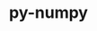 ---
title: "py-numpy"
layout: cache
categories: [package, develop-2023-06-25]
meta: {"versions": ["1.21.6", "1.23.5", "1.24.3", "1.25.0"], "compilers": ["gcc@=11.1.0", "gcc@=11.3.0", "gcc@=12.1.0", "gcc@=7.3.1", "gcc@=7.5.0", "oneapi@=2023.1.0"], "oss": ["amzn2", "ubuntu18.04", "ubuntu20.04", "ubuntu22.04"], "platforms": ["linux"], "targets": ["aarch64", "neoverse_n1", "ppc64le", "x86_64", "x86_64_v3"], "stacks": ["aws-ahug", "aws-ahug-aarch64", "data-vis-sdk", "e4s", "e4s-oneapi", "e4s-power", "ml-linux-x86_64-cpu", "ml-linux-x86_64-cuda", "ml-linux-x86_64-rocm", "radiuss", "root", "tutorial"], "num_specs": 21, "num_specs_by_stack": {"root": 21, "ml-linux-x86_64-cpu": 4, "ml-linux-x86_64-cuda": 4, "e4s": 4, "ml-linux-x86_64-rocm": 4, "data-vis-sdk": 2, "e4s-power": 2, "aws-ahug-aarch64": 2, "tutorial": 1, "radiuss": 2, "e4s-oneapi": 1, "aws-ahug": 1}}
spec_details: [{"hash": "fau4v6yfthg5yhz5kpy4laqld2t64jxc", "compiler": "gcc@=11.3.0", "versions": ["1.25.0"], "os": "ubuntu22.04", "platform": "linux", "target": "x86_64_v3", "variants": ["+blas", "build_system=python_pip", "+lapack", "patches=873745d"], "stacks": ["root", "ml-linux-x86_64-cpu"], "size": "-", "tarball": "https://binaries.spack.io/releases/develop-2023-06-25/build_cache/linux-ubuntu22.04-x86_64_v3/gcc-11.3.0/py-numpy-1.25.0/linux-ubuntu22.04-x86_64_v3-gcc-11.3.0-py-numpy-1.25.0-fau4v6yfthg5yhz5kpy4laqld2t64jxc.spack"}, {"hash": "2acxxiq36yvqlmal5uhmhw24vfqm7yu6", "compiler": "gcc@=11.3.0", "versions": ["1.25.0"], "os": "ubuntu22.04", "platform": "linux", "target": "x86_64_v3", "variants": ["+blas", "build_system=python_pip", "+lapack", "patches=873745d"], "stacks": ["root", "ml-linux-x86_64-cuda"], "size": "-", "tarball": "https://binaries.spack.io/releases/develop-2023-06-25/build_cache/linux-ubuntu22.04-x86_64_v3/gcc-11.3.0/py-numpy-1.25.0/linux-ubuntu22.04-x86_64_v3-gcc-11.3.0-py-numpy-1.25.0-2acxxiq36yvqlmal5uhmhw24vfqm7yu6.spack"}, {"hash": "ehwwiq2q4ekwie5od2pewbzfxfufobcq", "compiler": "gcc@=11.1.0", "versions": ["1.24.3"], "os": "ubuntu20.04", "platform": "linux", "target": "x86_64_v3", "variants": ["+blas", "build_system=python_pip", "+lapack", "patches=873745d"], "stacks": ["root", "e4s"], "size": "-", "tarball": "https://binaries.spack.io/releases/develop-2023-06-25/build_cache/linux-ubuntu20.04-x86_64_v3/gcc-11.1.0/py-numpy-1.24.3/linux-ubuntu20.04-x86_64_v3-gcc-11.1.0-py-numpy-1.24.3-ehwwiq2q4ekwie5od2pewbzfxfufobcq.spack"}, {"hash": "cxgynhgbmonat2hbe4tpkzlllhek4q5c", "compiler": "gcc@=11.1.0", "versions": ["1.25.0"], "os": "ubuntu20.04", "platform": "linux", "target": "x86_64_v3", "variants": ["+blas", "build_system=python_pip", "+lapack", "patches=873745d"], "stacks": ["root", "e4s"], "size": "-", "tarball": "https://binaries.spack.io/releases/develop-2023-06-25/build_cache/linux-ubuntu20.04-x86_64_v3/gcc-11.1.0/py-numpy-1.25.0/linux-ubuntu20.04-x86_64_v3-gcc-11.1.0-py-numpy-1.25.0-cxgynhgbmonat2hbe4tpkzlllhek4q5c.spack"}, {"hash": "otgqyhwreek7jgkmvbref5xjysehfo52", "compiler": "gcc@=11.3.0", "versions": ["1.23.5"], "os": "ubuntu22.04", "platform": "linux", "target": "x86_64_v3", "variants": ["+blas", "build_system=python_pip", "+lapack", "patches=873745d"], "stacks": ["root", "ml-linux-x86_64-cuda", "ml-linux-x86_64-cpu", "ml-linux-x86_64-rocm"], "size": "-", "tarball": "https://binaries.spack.io/releases/develop-2023-06-25/build_cache/linux-ubuntu22.04-x86_64_v3/gcc-11.3.0/py-numpy-1.23.5/linux-ubuntu22.04-x86_64_v3-gcc-11.3.0-py-numpy-1.23.5-otgqyhwreek7jgkmvbref5xjysehfo52.spack"}, {"hash": "6gd5usheuvotf52cewi3nzygbvoeru2z", "compiler": "gcc@=11.1.0", "versions": ["1.21.6"], "os": "ubuntu20.04", "platform": "linux", "target": "x86_64_v3", "variants": ["+blas", "build_system=python_pip", "+lapack", "patches=802970a,873745d"], "stacks": ["root", "data-vis-sdk"], "size": "-", "tarball": "https://binaries.spack.io/releases/develop-2023-06-25/build_cache/linux-ubuntu20.04-x86_64_v3/gcc-11.1.0/py-numpy-1.21.6/linux-ubuntu20.04-x86_64_v3-gcc-11.1.0-py-numpy-1.21.6-6gd5usheuvotf52cewi3nzygbvoeru2z.spack"}, {"hash": "otrmzgypwye36nlmgo54bszgbzw6cfi4", "compiler": "gcc@=11.1.0", "versions": ["1.24.3"], "os": "ubuntu20.04", "platform": "linux", "target": "x86_64_v3", "variants": ["+blas", "build_system=python_pip", "+lapack", "patches=873745d"], "stacks": ["root", "e4s"], "size": "-", "tarball": "https://binaries.spack.io/releases/develop-2023-06-25/build_cache/linux-ubuntu20.04-x86_64_v3/gcc-11.1.0/py-numpy-1.24.3/linux-ubuntu20.04-x86_64_v3-gcc-11.1.0-py-numpy-1.24.3-otrmzgypwye36nlmgo54bszgbzw6cfi4.spack"}, {"hash": "om234y6imnxc5eeistluemptbtwxyqhb", "compiler": "gcc@=11.1.0", "versions": ["1.25.0"], "os": "ubuntu20.04", "platform": "linux", "target": "ppc64le", "variants": ["+blas", "build_system=python_pip", "+lapack", "patches=873745d"], "stacks": ["root", "e4s-power"], "size": "-", "tarball": "https://binaries.spack.io/releases/develop-2023-06-25/build_cache/linux-ubuntu20.04-ppc64le/gcc-11.1.0/py-numpy-1.25.0/linux-ubuntu20.04-ppc64le-gcc-11.1.0-py-numpy-1.25.0-om234y6imnxc5eeistluemptbtwxyqhb.spack"}, {"hash": "txykhkn4hyw2s3gkx5cqicvsp5chdsys", "compiler": "gcc@=11.1.0", "versions": ["1.24.3"], "os": "ubuntu20.04", "platform": "linux", "target": "ppc64le", "variants": ["+blas", "build_system=python_pip", "+lapack", "patches=873745d"], "stacks": ["root", "e4s-power"], "size": "-", "tarball": "https://binaries.spack.io/releases/develop-2023-06-25/build_cache/linux-ubuntu20.04-ppc64le/gcc-11.1.0/py-numpy-1.24.3/linux-ubuntu20.04-ppc64le-gcc-11.1.0-py-numpy-1.24.3-txykhkn4hyw2s3gkx5cqicvsp5chdsys.spack"}, {"hash": "3iqfj7lnllyssfxwa3blcx6ckdqh3ylf", "compiler": "gcc@=7.3.1", "versions": ["1.25.0"], "os": "amzn2", "platform": "linux", "target": "aarch64", "variants": ["+blas", "build_system=python_pip", "+lapack", "patches=873745d"], "stacks": ["root", "aws-ahug-aarch64"], "size": "-", "tarball": "https://binaries.spack.io/releases/develop-2023-06-25/build_cache/linux-amzn2-aarch64/gcc-7.3.1/py-numpy-1.25.0/linux-amzn2-aarch64-gcc-7.3.1-py-numpy-1.25.0-3iqfj7lnllyssfxwa3blcx6ckdqh3ylf.spack"}, {"hash": "7blhgpbdbi6haap23v2ffwklxuvnimwo", "compiler": "gcc@=11.3.0", "versions": ["1.24.3"], "os": "ubuntu22.04", "platform": "linux", "target": "x86_64_v3", "variants": ["+blas", "build_system=python_pip", "+lapack", "patches=873745d"], "stacks": ["root", "ml-linux-x86_64-cuda", "ml-linux-x86_64-cpu", "ml-linux-x86_64-rocm"], "size": "-", "tarball": "https://binaries.spack.io/releases/develop-2023-06-25/build_cache/linux-ubuntu22.04-x86_64_v3/gcc-11.3.0/py-numpy-1.24.3/linux-ubuntu22.04-x86_64_v3-gcc-11.3.0-py-numpy-1.24.3-7blhgpbdbi6haap23v2ffwklxuvnimwo.spack"}, {"hash": "cvimpmswaa6etpatwnlpk7orjta3ijqg", "compiler": "gcc@=11.1.0", "versions": ["1.24.3"], "os": "ubuntu20.04", "platform": "linux", "target": "x86_64_v3", "variants": ["+blas", "build_system=python_pip", "+lapack", "patches=873745d"], "stacks": ["root", "data-vis-sdk"], "size": "-", "tarball": "https://binaries.spack.io/releases/develop-2023-06-25/build_cache/linux-ubuntu20.04-x86_64_v3/gcc-11.1.0/py-numpy-1.24.3/linux-ubuntu20.04-x86_64_v3-gcc-11.1.0-py-numpy-1.24.3-cvimpmswaa6etpatwnlpk7orjta3ijqg.spack"}, {"hash": "jf2aar7n2mpg4mxaiynz4ltrfvrfcane", "compiler": "gcc@=12.1.0", "versions": ["1.25.0"], "os": "ubuntu22.04", "platform": "linux", "target": "x86_64_v3", "variants": ["+blas", "build_system=python_pip", "+lapack", "patches=873745d"], "stacks": ["tutorial", "root"], "size": "-", "tarball": "https://binaries.spack.io/releases/develop-2023-06-25/build_cache/linux-ubuntu22.04-x86_64_v3/gcc-12.1.0/py-numpy-1.25.0/linux-ubuntu22.04-x86_64_v3-gcc-12.1.0-py-numpy-1.25.0-jf2aar7n2mpg4mxaiynz4ltrfvrfcane.spack"}, {"hash": "yr3526apgjryaaafo4rqxlzlx6dbdk2h", "compiler": "gcc@=7.5.0", "versions": ["1.24.3"], "os": "ubuntu18.04", "platform": "linux", "target": "x86_64_v3", "variants": ["+blas", "build_system=python_pip", "+lapack", "patches=873745d"], "stacks": ["root", "radiuss"], "size": "-", "tarball": "https://binaries.spack.io/releases/develop-2023-06-25/build_cache/linux-ubuntu18.04-x86_64_v3/gcc-7.5.0/py-numpy-1.24.3/linux-ubuntu18.04-x86_64_v3-gcc-7.5.0-py-numpy-1.24.3-yr3526apgjryaaafo4rqxlzlx6dbdk2h.spack"}, {"hash": "naxwh2kbksuhgefy7tfmusmljz7lxuca", "compiler": "gcc@=11.3.0", "versions": ["1.25.0"], "os": "ubuntu22.04", "platform": "linux", "target": "x86_64_v3", "variants": ["+blas", "build_system=python_pip", "+lapack", "patches=873745d"], "stacks": ["root", "ml-linux-x86_64-rocm"], "size": "-", "tarball": "https://binaries.spack.io/releases/develop-2023-06-25/build_cache/linux-ubuntu22.04-x86_64_v3/gcc-11.3.0/py-numpy-1.25.0/linux-ubuntu22.04-x86_64_v3-gcc-11.3.0-py-numpy-1.25.0-naxwh2kbksuhgefy7tfmusmljz7lxuca.spack"}, {"hash": "g5xf3ovthdsonuwcqz55dndm4gkz2v2k", "compiler": "gcc@=7.3.1", "versions": ["1.25.0"], "os": "amzn2", "platform": "linux", "target": "neoverse_n1", "variants": ["+blas", "build_system=python_pip", "+lapack", "patches=873745d"], "stacks": ["root", "aws-ahug-aarch64"], "size": "-", "tarball": "https://binaries.spack.io/releases/develop-2023-06-25/build_cache/linux-amzn2-neoverse_n1/gcc-7.3.1/py-numpy-1.25.0/linux-amzn2-neoverse_n1-gcc-7.3.1-py-numpy-1.25.0-g5xf3ovthdsonuwcqz55dndm4gkz2v2k.spack"}, {"hash": "y5noxh3ibcphf3bi2ffvuxv3pbbshcfj", "compiler": "gcc@=11.1.0", "versions": ["1.25.0"], "os": "ubuntu20.04", "platform": "linux", "target": "x86_64_v3", "variants": ["+blas", "build_system=python_pip", "+lapack", "patches=873745d"], "stacks": ["root", "e4s"], "size": "-", "tarball": "https://binaries.spack.io/releases/develop-2023-06-25/build_cache/linux-ubuntu20.04-x86_64_v3/gcc-11.1.0/py-numpy-1.25.0/linux-ubuntu20.04-x86_64_v3-gcc-11.1.0-py-numpy-1.25.0-y5noxh3ibcphf3bi2ffvuxv3pbbshcfj.spack"}, {"hash": "7ircjm6ypagxdrambwvkdbzlts3ckqjh", "compiler": "oneapi@=2023.1.0", "versions": ["1.21.6"], "os": "ubuntu20.04", "platform": "linux", "target": "x86_64", "variants": ["+blas", "build_system=python_pip", "+lapack", "patches=802970a,873745d"], "stacks": ["root", "e4s-oneapi"], "size": "-", "tarball": "https://binaries.spack.io/releases/develop-2023-06-25/build_cache/linux-ubuntu20.04-x86_64/oneapi-2023.1.0/py-numpy-1.21.6/linux-ubuntu20.04-x86_64-oneapi-2023.1.0-py-numpy-1.21.6-7ircjm6ypagxdrambwvkdbzlts3ckqjh.spack"}, {"hash": "ryn4kgwgr6jiargv5qxqiqcz7a2ib52t", "compiler": "gcc@=11.3.0", "versions": ["1.25.0"], "os": "ubuntu22.04", "platform": "linux", "target": "x86_64_v3", "variants": ["+blas", "build_system=python_pip", "+lapack", "patches=873745d"], "stacks": ["root", "ml-linux-x86_64-cuda", "ml-linux-x86_64-cpu", "ml-linux-x86_64-rocm"], "size": "-", "tarball": "https://binaries.spack.io/releases/develop-2023-06-25/build_cache/linux-ubuntu22.04-x86_64_v3/gcc-11.3.0/py-numpy-1.25.0/linux-ubuntu22.04-x86_64_v3-gcc-11.3.0-py-numpy-1.25.0-ryn4kgwgr6jiargv5qxqiqcz7a2ib52t.spack"}, {"hash": "3obowwnkbx7zqfnsj6ahyykovgpxo3ag", "compiler": "gcc@=7.3.1", "versions": ["1.25.0"], "os": "amzn2", "platform": "linux", "target": "x86_64_v3", "variants": ["+blas", "build_system=python_pip", "+lapack", "patches=873745d"], "stacks": ["root", "aws-ahug"], "size": "-", "tarball": "https://binaries.spack.io/releases/develop-2023-06-25/build_cache/linux-amzn2-x86_64_v3/gcc-7.3.1/py-numpy-1.25.0/linux-amzn2-x86_64_v3-gcc-7.3.1-py-numpy-1.25.0-3obowwnkbx7zqfnsj6ahyykovgpxo3ag.spack"}, {"hash": "gamjixwhrygendr3hi2ifs5qldwfij4z", "compiler": "gcc@=7.5.0", "versions": ["1.25.0"], "os": "ubuntu18.04", "platform": "linux", "target": "x86_64_v3", "variants": ["+blas", "build_system=python_pip", "+lapack", "patches=873745d"], "stacks": ["root", "radiuss"], "size": "-", "tarball": "https://binaries.spack.io/releases/develop-2023-06-25/build_cache/linux-ubuntu18.04-x86_64_v3/gcc-7.5.0/py-numpy-1.25.0/linux-ubuntu18.04-x86_64_v3-gcc-7.5.0-py-numpy-1.25.0-gamjixwhrygendr3hi2ifs5qldwfij4z.spack"}]
---